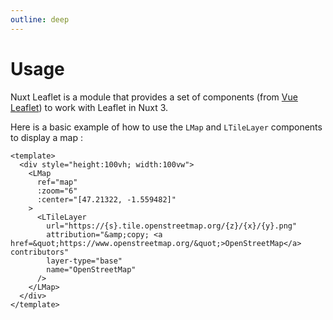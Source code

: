 ```yaml
---
outline: deep
---
```


# Usage

Nuxt Leaflet is a module that provides a set of components (from [Vue Leaflet](https://github.com/vue-leaflet/vue-leaflet)) to work with Leaflet in Nuxt 3.

Here is a basic example of how to use the `LMap` and `LTileLayer` components to display a map :

```vue
<template>
  <div style="height:100vh; width:100vw">
    <LMap
      ref="map"
      :zoom="6"
      :center="[47.21322, -1.559482]"
    >
      <LTileLayer
        url="https://{s}.tile.openstreetmap.org/{z}/{x}/{y}.png"
        attribution="&amp;copy; <a href=&quot;https://www.openstreetmap.org/&quot;>OpenStreetMap</a> contributors"
        layer-type="base"
        name="OpenStreetMap"
      />
    </LMap>
  </div>
</template>
```
